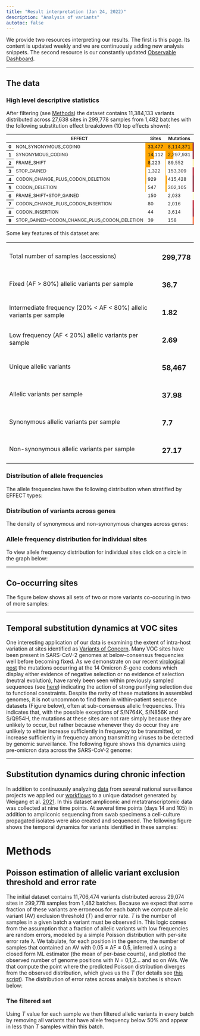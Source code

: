 ```yaml
---
title: "Result interpretation (Jan 24, 2022)"
description: "Analysis of variants"
autotoc: false
---
```


We provide two resources interpreting our results. The first is this page. Its content is updated weekly and we are continuously adding new analysis snippets. The second resource is our constantly updated [Observable Dashboard](http://covid19.galaxyproject.org/dashboard).


-----

## The data

### High level descriptive statistics

After filtering (see [Methods](#thresholding-of-raw-data)) the dataset contains 11,384,133 variants distributed across 27,638 sites in 299,778 samples from 1,482 batches with the following substitution effect breakdown (10 top effects shown):

<div class="compact">

<style type="text/css">#T_1d0dd_  {  font-size: 9pt;}#T_1d0dd_r0_c1, #T_1d0dd_r0_c2 {  width: 10em;  height: 80%;  background: linear-gradient(90deg,orange 100.0%, transparent 100.0%);}#T_1d0dd_r0_c3, #T_1d0dd_r5_c3 {  background-color: #860026;  color: #f1f1f1;}#T_1d0dd_r0_c4, #T_1d0dd_r1_c4, #T_1d0dd_r3_c4, #T_1d0dd_r4_c3, #T_1d0dd_r4_c4, #T_1d0dd_r5_c4, #T_1d0dd_r9_c5 {  background-color: #800026;  color: #f1f1f1;}#T_1d0dd_r0_c5 {  background-color: #fff3ae;  color: #000000;}#T_1d0dd_r1_c1 {  width: 10em;  height: 80%;  background: linear-gradient(90deg,orange 42.2%, transparent 42.2%);}#T_1d0dd_r1_c2 {  width: 10em;  height: 80%;  background: linear-gradient(90deg,orange 28.3%, transparent 28.3%);}#T_1d0dd_r1_c3 {  background-color: #8b0026;  color: #f1f1f1;}#T_1d0dd_r1_c5 {  background-color: #fee085;  color: #000000;}#T_1d0dd_r2_c1 {  width: 10em;  height: 80%;  background: linear-gradient(90deg,orange 24.6%, transparent 24.6%);}#T_1d0dd_r2_c2 {  width: 10em;  height: 80%;  background: linear-gradient(90deg,orange 1.1%, transparent 1.1%);}#T_1d0dd_r2_c3 {  background-color: #fff0a7;  color: #000000;}#T_1d0dd_r2_c4 {  background-color: #fffcc5;  color: #000000;}#T_1d0dd_r2_c5 {  background-color: #e61f1d;  color: #f1f1f1;}#T_1d0dd_r3_c1 {  width: 10em;  height: 80%;  background: linear-gradient(90deg,orange 3.9%, transparent 3.9%);}#T_1d0dd_r3_c2 {  width: 10em;  height: 80%;  background: linear-gradient(90deg,orange 1.9%, transparent 1.9%);}#T_1d0dd_r3_c3 {  background-color: #ae0026;  color: #f1f1f1;}#T_1d0dd_r3_c5 {  background-color: #fd7e38;  color: #f1f1f1;}#T_1d0dd_r4_c1 {  width: 10em;  height: 80%;  background: linear-gradient(90deg,orange 2.8%, transparent 2.8%);}#T_1d0dd_r4_c2 {  width: 10em;  height: 80%;  background: linear-gradient(90deg,orange 5.1%, transparent 5.1%);}#T_1d0dd_r4_c5, #T_1d0dd_r6_c3, #T_1d0dd_r6_c4 {  background-color: #ffffcc;  color: #000000;}#T_1d0dd_r5_c1 {  width: 10em;  height: 80%;  background: linear-gradient(90deg,orange 1.6%, transparent 1.6%);}#T_1d0dd_r5_c2 {  width: 10em;  height: 80%;  background: linear-gradient(90deg,orange 3.7%, transparent 3.7%);}#T_1d0dd_r5_c5 {  background-color: #fff7b7;  color: #000000;}#T_1d0dd_r6_c1 {  width: 10em;  height: 80%;  background: linear-gradient(90deg,orange 0.4%, transparent 0.4%);}#T_1d0dd_r6_c2, #T_1d0dd_r7_c2, #T_1d0dd_r8_c2, #T_1d0dd_r9_c2 {  width: 10em;  height: 80%;  background: linear-gradient(90deg,orange 0.0%, transparent 0.0%);}#T_1d0dd_r6_c5, #T_1d0dd_r7_c5 {  background-color: #fea747;  color: #000000;}#T_1d0dd_r7_c1 {  width: 10em;  height: 80%;  background: linear-gradient(90deg,orange 0.2%, transparent 0.2%);}#T_1d0dd_r7_c3 {  background-color: #b90026;  color: #f1f1f1;}#T_1d0dd_r7_c4, #T_1d0dd_r8_c4 {  background-color: #840026;  color: #f1f1f1;}#T_1d0dd_r8_c1, #T_1d0dd_r9_c1 {  width: 10em;  height: 80%;  background: linear-gradient(90deg,orange 0.1%, transparent 0.1%);}#T_1d0dd_r8_c3 {  background-color: #9d0026;  color: #f1f1f1;}#T_1d0dd_r8_c5 {  background-color: #fecb67;  color: #000000;}#T_1d0dd_r9_c3 {  background-color: #fc6430;  color: #f1f1f1;}#T_1d0dd_r9_c4 {  background-color: #990026;  color: #f1f1f1;}</style><table id="T_1d0dd_">  <thead>    <tr>      <th class="blank level0" >&nbsp;</th>      <th class="col_heading level0 c0" >EFFECT</th>      <th class="col_heading level0 c1" >Sites</th>      <th class="col_heading level0 c2" >Mutations</th>      <th class="col_heading level0 c3" >AF_mean</th>      <th class="col_heading level0 c4" >AF_median</th>      <th class="col_heading level0 c5" >AF_std</th>    </tr>  </thead>  <tbody>    <tr>      <th id="T_1d0dd_level0_r0" class="row_heading level0 r0" >0</th>      <td id="T_1d0dd_r0_c0" class="data r0 c0" >NON_SYNONYMOUS_CODING</td>      <td id="T_1d0dd_r0_c1" class="data r0 c1" >33,477</td>      <td id="T_1d0dd_r0_c2" class="data r0 c2" >8,114,371</td>      <td id="T_1d0dd_r0_c3" class="data r0 c3" >0.98</td>      <td id="T_1d0dd_r0_c4" class="data r0 c4" >1.00</td>      <td id="T_1d0dd_r0_c5" class="data r0 c5" >0.11</td>    </tr>    <tr>      <th id="T_1d0dd_level0_r1" class="row_heading level0 r1" >1</th>      <td id="T_1d0dd_r1_c0" class="data r1 c0" >SYNONYMOUS_CODING</td>      <td id="T_1d0dd_r1_c1" class="data r1 c1" >14,112</td>      <td id="T_1d0dd_r1_c2" class="data r1 c2" >2,297,931</td>      <td id="T_1d0dd_r1_c3" class="data r1 c3" >0.97</td>      <td id="T_1d0dd_r1_c4" class="data r1 c4" >1.00</td>      <td id="T_1d0dd_r1_c5" class="data r1 c5" >0.15</td>    </tr>    <tr>      <th id="T_1d0dd_level0_r2" class="row_heading level0 r2" >2</th>      <td id="T_1d0dd_r2_c0" class="data r2 c0" >FRAME_SHIFT</td>      <td id="T_1d0dd_r2_c1" class="data r2 c1" >8,223</td>      <td id="T_1d0dd_r2_c2" class="data r2 c2" >89,552</td>      <td id="T_1d0dd_r2_c3" class="data r2 c3" >0.25</td>      <td id="T_1d0dd_r2_c4" class="data r2 c4" >0.09</td>      <td id="T_1d0dd_r2_c5" class="data r2 c5" >0.33</td>    </tr>    <tr>      <th id="T_1d0dd_level0_r3" class="row_heading level0 r3" >3</th>      <td id="T_1d0dd_r3_c0" class="data r3 c0" >STOP_GAINED</td>      <td id="T_1d0dd_r3_c1" class="data r3 c1" >1,322</td>      <td id="T_1d0dd_r3_c2" class="data r3 c2" >153,309</td>      <td id="T_1d0dd_r3_c3" class="data r3 c3" >0.91</td>      <td id="T_1d0dd_r3_c4" class="data r3 c4" >1.00</td>      <td id="T_1d0dd_r3_c5" class="data r3 c5" >0.26</td>    </tr>    <tr>      <th id="T_1d0dd_level0_r4" class="row_heading level0 r4" >4</th>      <td id="T_1d0dd_r4_c0" class="data r4 c0" >CODON_CHANGE_PLUS_CODON_DELETION</td>      <td id="T_1d0dd_r4_c1" class="data r4 c1" >929</td>      <td id="T_1d0dd_r4_c2" class="data r4 c2" >415,428</td>      <td id="T_1d0dd_r4_c3" class="data r4 c3" >0.99</td>      <td id="T_1d0dd_r4_c4" class="data r4 c4" >1.00</td>      <td id="T_1d0dd_r4_c5" class="data r4 c5" >0.08</td>    </tr>    <tr>      <th id="T_1d0dd_level0_r5" class="row_heading level0 r5" >5</th>      <td id="T_1d0dd_r5_c0" class="data r5 c0" >CODON_DELETION</td>      <td id="T_1d0dd_r5_c1" class="data r5 c1" >547</td>      <td id="T_1d0dd_r5_c2" class="data r5 c2" >302,105</td>      <td id="T_1d0dd_r5_c3" class="data r5 c3" >0.98</td>      <td id="T_1d0dd_r5_c4" class="data r5 c4" >1.00</td>      <td id="T_1d0dd_r5_c5" class="data r5 c5" >0.10</td>    </tr>    <tr>      <th id="T_1d0dd_level0_r6" class="row_heading level0 r6" >6</th>      <td id="T_1d0dd_r6_c0" class="data r6 c0" >FRAME_SHIFT+STOP_GAINED</td>      <td id="T_1d0dd_r6_c1" class="data r6 c1" >150</td>      <td id="T_1d0dd_r6_c2" class="data r6 c2" >2,033</td>      <td id="T_1d0dd_r6_c3" class="data r6 c3" >0.16</td>      <td id="T_1d0dd_r6_c4" class="data r6 c4" >0.07</td>      <td id="T_1d0dd_r6_c5" class="data r6 c5" >0.22</td>    </tr>    <tr>      <th id="T_1d0dd_level0_r7" class="row_heading level0 r7" >7</th>      <td id="T_1d0dd_r7_c0" class="data r7 c0" >CODON_CHANGE_PLUS_CODON_INSERTION</td>      <td id="T_1d0dd_r7_c1" class="data r7 c1" >80</td>      <td id="T_1d0dd_r7_c2" class="data r7 c2" >2,016</td>      <td id="T_1d0dd_r7_c3" class="data r7 c3" >0.89</td>      <td id="T_1d0dd_r7_c4" class="data r7 c4" >0.99</td>      <td id="T_1d0dd_r7_c5" class="data r7 c5" >0.22</td>    </tr>    <tr>      <th id="T_1d0dd_level0_r8" class="row_heading level0 r8" >8</th>      <td id="T_1d0dd_r8_c0" class="data r8 c0" >CODON_INSERTION</td>      <td id="T_1d0dd_r8_c1" class="data r8 c1" >44</td>      <td id="T_1d0dd_r8_c2" class="data r8 c2" >3,614</td>      <td id="T_1d0dd_r8_c3" class="data r8 c3" >0.94</td>      <td id="T_1d0dd_r8_c4" class="data r8 c4" >0.99</td>      <td id="T_1d0dd_r8_c5" class="data r8 c5" >0.18</td>    </tr>    <tr>      <th id="T_1d0dd_level0_r9" class="row_heading level0 r9" >9</th>      <td id="T_1d0dd_r9_c0" class="data r9 c0" >STOP_GAINED+CODON_CHANGE_PLUS_CODON_DELETION</td>      <td id="T_1d0dd_r9_c1" class="data r9 c1" >39</td>      <td id="T_1d0dd_r9_c2" class="data r9 c2" >158</td>      <td id="T_1d0dd_r9_c3" class="data r9 c3" >0.64</td>      <td id="T_1d0dd_r9_c4" class="data r9 c4" >0.95</td>      <td id="T_1d0dd_r9_c5" class="data r9 c5" >0.42</td>    </tr>  </tbody></table>

</div>

Some key features of this dataset are:

<div class="no-header compact">

|    |     |
| --------- | ------------ |
| Total number of samples (accessions) | <h3><span class="badge badge-warning badge-pill">299,778</span></h3> | 
| Fixed (AF > 80%) allelic variants per sample | <h3><span class="badge badge-warning badge-pill">36.7</span></h3> | 
| Intermediate frequency (20% < AF < 80%) allelic variants per sample | <h3><span class="badge badge-warning badge-pill">1.82</span></h3> | 
| Low frequency (AF < 20%) allelic variants per sample | <h3><span class="badge badge-warning badge-pill">2.69</span></h3> | 
| Unique allelic variants | <h3><span class="badge badge-warning badge-pill">58,467</span></h3> | 
| Allelic variants per sample | <h3><span class="badge badge-warning badge-pill">37.98</span></h3> | 
| Synonymous allelic variants per sample | <h3><span class="badge badge-warning badge-pill">7.7</span></h3> | 
| Non-synonymous allelic variants per sample | <h3><span class="badge badge-warning badge-pill">27.17</span></h3> | 

</div>

### Distribution of allele frequencies

The allele frequencies have the following distribution when stratified by EFFECT types:

<div class="shadow-sm p-3 mb-5 bg-light rounded" align="center">
  <vega-embed spec="https://raw.githubusercontent.com/galaxyproject/SARS-CoV-2/master/data/ipynb/graphs/af_effect.json"/>
</div>

### Distribution of variants across genes

The density of synonymous and non-synonymous changes across genes:

<div class="shadow-sm p-3 mb-5 bg-light rounded" align="center">
  <vega-embed spec="https://raw.githubusercontent.com/galaxyproject/SARS-CoV-2/master/data/ipynb/graphs/per_gene_density.json"/>
</div>

### Allele frequency distribution for individual sites

To view allele frequency distribution for individual sites click on a circle in the graph below:

<div class="shadow-sm p-3 mb-5 bg-light rounded" align="center">
  <vega-embed spec="https://raw.githubusercontent.com/galaxyproject/SARS-CoV-2/master/data/ipynb/graphs/genome_map_density.json"/>
</div>

------

## Co-occurring sites

The figure below shows all sets of two or more variants co-occuring in two of more samples:

<div class="shadow-sm p-3 mb-5 bg-light rounded" align="center">
  <vega-embed spec="https://raw.githubusercontent.com/galaxyproject/SARS-CoV-2/master/data/ipynb/graphs/co_occ.json"/>
</div>

------

## Temporal substitution dynamics at VOC sites

One interesting application of our data is examining the extent of intra-host variation at sites identified as [Variants of Concern](https://cov-lineages.org/index.html#global_reports). Many VOC sites have been present in SARS-CoV-2 genomes at below-consensus frequencies well before becoming fixed. As we demonstrate on our recent [virological post](https://virological.org/t/selection-analysis-identifies-significant-mutational-changes-in-omicron-that-are-likely-to-influence-both-antibody-neutralization-and-spike-function-part-1-of-2/771) the mutations occurring at the 14 Omicron *S*-gene codons which display either evidence of negative selection or no evidence of selection (neutral evolution), have rarely been seen within previously sampled sequences (see [here](https://observablehq.com/@spond/omicron-mutations-tables)) indicating the action of strong purifying selection due to functional constraints. Despite the rarity of these mutations in assembled genomes, it is not uncommon to find them in within-patient sequence datasets (Figure below), often at sub-consensus allelic frequencies. This indicates that, with the possible exceptions of S/N764K, S/N856K and S/Q954H, the mutations at these sites are not rare simply because they are unlikely to occur, but rather because whenever they do occur they are unlikely to either increase sufficiently in frequency to be transmitted, or increase sufficiently in frequency among transmitting viruses to be detected by genomic surveillance. The following figure shows this dynamics using pre-omicron data across the SARS-CoV-2 genome:

<div class="shadow-sm p-3 mb-5 bg-light rounded" align="center">
  <vega-embed spec="https://raw.githubusercontent.com/galaxyproject/SARS-CoV-2/master/data/ipynb/graphs/voc_time_progression_full_genome.json"/>
</div>

------

## Substitution dynamics during chronic infection

In addition to continuously analyzing [data](/projects/covid19/samples/) from several national surveillance projects we applied our [workflows](/projects/covid19/workflows/) to a unique datadset generated by Weigang et al. [2021](https://www.nature.com/articles/s41467-021-26602-3). In this dataset ampliconic and metatranscriptomic data was collected at nine time points. At several time points (days 14 and 105) in addition to ampliconic sequencing from swab specimens a cell-culture propagated isolates were also created and sequenced. The following figure shows the temporal dynamics for variants identified in these samples:

<div class="shadow-sm p-3 mb-5 bg-light rounded" align="center">
  <vega-embed spec="https://raw.githubusercontent.com/galaxyproject/SARS-CoV-2/master/data/ipynb/graphs/freiburg_chronic.json"/>
</div>


# Methods

## Poisson estimation of allelic variant exclusion threshold and error rate


The initial dataset contains 11,706,474 variants distributed across 29,074 sites in 299,778 samples from 1,482 batches. Because we expect that some fraction of these variants are erroneous for each batch we compute allelic variant (AV) exclusion threshold (*T*) and error rate. *T* is the number of samples in a given batch a variant must be observed in. This logic comes from the assumption that a fraction of allelic variants with low frequencies are random errors, modeled by a simple Poisson distribution with per-site error rate λ. We tabulate, for each position in the genome, the number of samples that contained an AV with 0.05 ≤ AF ≤ 0.5, inferred λ using a closed form ML estimator (the mean of per-base counts), and plotted the observed number of genome positions with *N* = 0,1,2… and so on AVs.  We that compute the point where the predicted Poisson distribution diverges from the observed distribution, which gives us the *T* (for details see [this script](https://github.com/usegalaxy-eu/ena-cog-uk-wfs/blob/aggregate-observable-data/aggregator.py)). The distribution of error rates across analysis batches is shown below:

<div class="shadow-sm p-3 mb-5 bg-light rounded" align="center">
  <vega-embed spec="https://raw.githubusercontent.com/galaxyproject/SARS-CoV-2/master/data/ipynb/graphs/poisson.json"/>
</div> 

### The filtered set

Using *T* value for each sample we then filtered allelic variants in every batch by removing all variants that have allele frequency below 50% and appear in less than *T* samples within this batch. 




